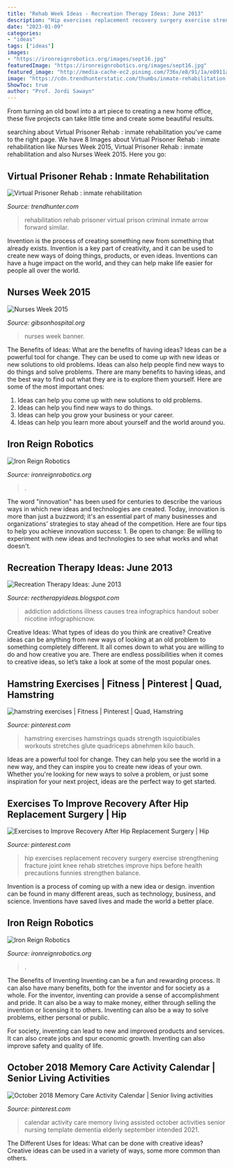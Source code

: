 ```yaml
---
title: "Rehab Week Ideas - Recreation Therapy Ideas: June 2013"
description: "Hip exercises replacement recovery surgery exercise strengthening fracture joint knee rehab stretches improve hips before health precautions funnies strengthen balance"
date: "2023-01-09"
categories:
- "ideas"
tags: ["ideas"]
images:
- "https://ironreignrobotics.org/images/sept16.jpg"
featuredImage: "https://ironreignrobotics.org/images/sept16.jpg"
featured_image: "http://media-cache-ec2.pinimg.com/736x/e8/91/1a/e8911a7c139b5cdcfe5dbedbe82836c0.jpg"
image: "https://cdn.trendhunterstatic.com/thumbs/inmate-rehabilitation.jpeg"
ShowToc: true
author: "Prof. Jordi Sawayn"
---
```



From turning an old bowl into a art piece to creating a new home office, these five projects can take little time and create some beautiful results.

	

		
searching about Virtual Prisoner Rehab : inmate rehabilitation you've came to the right page. We have 8 Images about Virtual Prisoner Rehab : inmate rehabilitation like Nurses Week 2015, Virtual Prisoner Rehab : inmate rehabilitation and also Nurses Week 2015. Here you go:
		
    
## Virtual Prisoner Rehab : Inmate Rehabilitation

<img loading=lazy src="https://cdn.trendhunterstatic.com/thumbs/inmate-rehabilitation.jpeg" onerror="this.onerror=null;this.src='https://tse1.mm.bing.net/th?id=OIP.0EkiKPK2Fpcww2L6AosEXgHaDf&amp;pid=15.1';" alt="Virtual Prisoner Rehab : inmate rehabilitation">

_Source: trendhunter.com_

>rehabilitation rehab prisoner virtual prison criminal inmate arrow forward similar. 

	

Invention is the process of creating something new from something that already exists. Invention is a key part of creativity, and it can be used to create new ways of doing things, products, or even ideas. Inventions can have a huge impact on the world, and they can help make life easier for people all over the world.

    
## Nurses Week 2015

<img loading=lazy src="https://www.gibsonhospital.org/image/2861/1000/nurses_week_banner.jpg" onerror="this.onerror=null;this.src='https://tse4.mm.bing.net/th?id=OIP.qzUcGWizD0CH81PdDyJh9gHaCz&amp;pid=15.1';" alt="Nurses Week 2015">

_Source: gibsonhospital.org_

>nurses week banner. 

	

The Benefits of Ideas: What are the benefits of having ideas?
Ideas can be a powerful tool for change. They can be used to come up with new ideas or new solutions to old problems. Ideas can also help people find new ways to do things and solve problems. There are many benefits to having ideas, and the best way to find out what they are is to explore them yourself. Here are some of the most important ones: 
1. Ideas can help you come up with new solutions to old problems.
2. Ideas can help you find new ways to do things.
3. Ideas can help you grow your business or your career.
4. Ideas can help you learn more about yourself and the world around you.

    
## Iron Reign Robotics

<img loading=lazy src="https://ironreignrobotics.org/images/sept16.jpg" onerror="this.onerror=null;this.src='https://tse4.mm.bing.net/th?id=OIP.3T7wN9nMb3D56afhy-izCgHaEL&amp;pid=15.1';" alt="Iron Reign Robotics">

_Source: ironreignrobotics.org_

>. 

	

The word "innovation" has been used for centuries to describe the various ways in which new ideas and technologies are created. Today, innovation is more than just a buzzword; it's an essential part of many businesses and organizations' strategies to stay ahead of the competition. Here are four tips to help you achieve innovation success: 1. Be open to change: Be willing to experiment with new ideas and technologies to see what works and what doesn't.

    
## Recreation Therapy Ideas: June 2013

<img loading=lazy src="http://media-cache-ec2.pinimg.com/736x/e8/91/1a/e8911a7c139b5cdcfe5dbedbe82836c0.jpg" onerror="this.onerror=null;this.src='https://tse3.mm.bing.net/th?id=OIP.7fZEiXgJplAf2-pO_x70TgHaNd&amp;pid=15.1';" alt="Recreation Therapy Ideas: June 2013">

_Source: rectherapyideas.blogspot.com_

>addiction addictions illness causes trea infographics handout sober nicotine infographicnow. 

	

Creative Ideas: What types of ideas do you think are creative?
Creative ideas can be anything from new ways of looking at an old problem to something completely different. It all comes down to what you are willing to do and how creative you are. There are endless possibilities when it comes to creative ideas, so let’s take a look at some of the most popular ones.

    
## Hamstring Exercises | Fitness | Pinterest | Quad, Hamstring

<img loading=lazy src="https://s-media-cache-ak0.pinimg.com/736x/2d/02/37/2d02370614028296ec57fdf0cbbc8ec9.jpg" onerror="this.onerror=null;this.src='https://tse1.mm.bing.net/th?id=OIP.NjXi7kFs2xKcngFhlrAwrgHaJN&amp;pid=15.1';" alt="hamstring exercises | Fitness | Pinterest | Quad, Hamstring">

_Source: pinterest.com_

>hamstring exercises hamstrings quads strength isquiotibiales workouts stretches glute quadriceps abnehmen kilo bauch. 

	

Ideas are a powerful tool for change. They can help you see the world in a new way, and they can inspire you to create new ideas of your own. Whether you're looking for new ways to solve a problem, or just some inspiration for your next project, ideas are the perfect way to get started.

    
## Exercises To Improve Recovery After Hip Replacement Surgery | Hip

<img loading=lazy src="https://i.pinimg.com/originals/44/f7/f8/44f7f868461e1901443f911264999551.gif" onerror="this.onerror=null;this.src='https://tse3.mm.bing.net/th?id=OIP.PkI9VFvC5OWVRk6OIV3hCwAAAA&amp;pid=15.1';" alt="Exercises to Improve Recovery After Hip Replacement Surgery | Hip">

_Source: pinterest.com_

>hip exercises replacement recovery surgery exercise strengthening fracture joint knee rehab stretches improve hips before health precautions funnies strengthen balance. 

	

Invention is a process of coming up with a new idea or design. invention can be found in many different areas, such as technology, business, and science. Inventions have saved lives and made the world a better place.

    
## Iron Reign Robotics

<img loading=lazy src="https://ironreignrobotics.org/images/hendricks.png" onerror="this.onerror=null;this.src='https://tse2.mm.bing.net/th?id=OIP.DOdwTL6ufDV0FACFRpYACAHaFj&amp;pid=15.1';" alt="Iron Reign Robotics">

_Source: ironreignrobotics.org_

>. 

	

The Benefits of Inventing
Inventing can be a fun and rewarding process. It can also have many benefits, both for the inventor and for society as a whole.
For the inventor, inventing can provide a sense of accomplishment and pride. It can also be a way to make money, either through selling the invention or licensing it to others. Inventing can also be a way to solve problems, either personal or public.

For society, inventing can lead to new and improved products and services. It can also create jobs and spur economic growth. Inventing can also improve safety and quality of life.

    
## October 2018 Memory Care Activity Calendar | Senior Living Activities

<img loading=lazy src="https://i.pinimg.com/originals/0e/6c/52/0e6c52ef11647964df9294075f76d510.jpg" onerror="this.onerror=null;this.src='https://tse3.mm.bing.net/th?id=OIP.lV57wJdXrX1lg-kWz3X18AHaEy&amp;pid=15.1';" alt="October 2018 Memory Care Activity Calendar | Senior living activities">

_Source: pinterest.com_

>calendar activity care memory living assisted october activities senior nursing template dementia elderly september intended 2021. 

	

The Different Uses for Ideas: What can be done with creative ideas?
Creative ideas can be used in a variety of ways, some more common than others.

